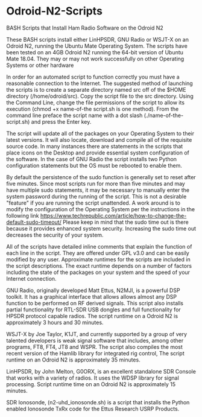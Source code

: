 # Odroid-N2-Scripts

BASH Scripts that Install Ham Radio Software on the Odroid N2

These BASH scripts install either LinHPSDR, GNU Radio or WSJT-X on an Odroid N2, running the Ubuntu Mate Operating System. The scripts have been tested on an 4GB Odroid N2 running the 64-bit version of Ubuntu Mate 18.04. They may or may not work successfully on other Operating Systems or other hardware

In order for an automated script to function correctly you must have a reasonable connection to the Internet. The suggested method of launching the scripts is to create a separate directory named src off of the $HOME directory (/home/odroid/src). Copy the script file to the src directory. Using the Command Line, change the file permissions of the script to allow its execution (chmod +x name-of-the script.sh is one method). From the command line preface the script name with a dot slash (./name-of-the-script.sh) and press the Enter key.

The script will update all of the packages on your Operating System to their latest versions. It will also locate, download and compile all of the requisite source code. In many instances there are statements in the scripts that place icons on the Desktop and provide essential system configuration of the software. In the case of GNU Radio the script installs two Python configuration statements but the OS must be rebooted to enable them.

By default the persistence of the sudo function is generally set to reset after five minutes. Since most scripts run for more than five minutes and may have multiple sudo statements, it may be necessary to manually enter the system password during the running of the script. This is not a desirable "feature" if you are running the script unattended. A work around is to modify the configuration of the Operating System per the instructions in the following link https://www.techrepublic.com/article/how-to-change-the-default-sudo-timeout/  Please keep in mind that the sudo time out is there because it provides enhanced system security. Increasing the sudo time out decreases the security of your system.

All of the scripts have detailed inline comments that explain the function of each line in the script. They are offered under GPL v3.0 and can be easily modified by any user. Approximate runtimes for the scripts are included in the script descriptions. The exact runtime depends on a number of factors including the state of the packages on your system and the speed of your Internet connection.

GNU Radio, originally developed Matt Ettus, N2MJI, is a powerful DSP toolkit. It has a graphical interface that allows allows almost any DSP function to be performed on RF derived signals. This script also installs partial functionality for RTL-SDR USB dongles and full functionality for HPSDR protocol capable radios. The script runtime on a Odroid N2 is approximately 3 hours and 30 minutes.

WSJT-X by Joe Taylor, K1JT, and currently supported by a group of very talented developers is weak signal software that includes, among other programs, FT8, FT4, JT8 and WSPR. The script also compiles the most recent version of the Hamlib library for integrated rig control, The script runtime on an Odroid N2 is approximately 35 minutes.

LinHPSDR, by John Melton, G0ORX, is an excellent standalone SDR Console that works with a variety of radios. It uses the WDSP library for signal processing. Script runtime time on an Odroid N2 is approximately 15 minutes.

SDR Ionosonde, (n2-uhd_ionosonde.sh) is a script that installs the Python enabled Ionosonde TxRx code for the Ettus Research USRP Products.
